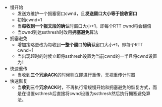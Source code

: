 - 慢开始
	- 发送方维护一个拥塞窗口cwnd，且**发送窗口大小等于接收窗口**
	- 初始cwnd=1
	- 当**每收到一个报文段的确认**时窗口大小+1，即每个RTT cwnd将会翻倍
	- 当cwnd到达ssthresh时改用**拥塞避免**算法
- 拥塞避免
	- 增加策略更改为每收到**一整个窗口的确认**窗口大小+1，即每个RTT cwnd+1
	- 当出现超时的时候立即将ssthresh设置为当前cwnd的一半且将cwnd设置为1
- 快速重传
	- 当收到**三个冗余ACK**的时候则立即进行重传，无视重传计时器
- 快速恢复
	- 当**收到三个冗余ACK**时，不再执行常规慢开始和拥塞避免的恢复方式，而是在设置ssthresh后直接将cwnd设置为ssthresh然后执行拥塞避免算法。